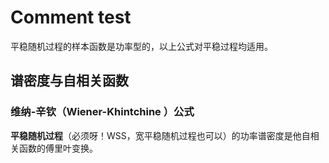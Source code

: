 # Comment test

平稳随机过程的样本函数是功率型的，以上公式对平稳过程均适用。

<!-- 
## 平稳过程的功率谱密度

平稳随机过程的样本函数是功率型的。

$$
F_X(\omega, T) = \int_{-T}^{T}X(t)e^{-j\omega t}dt
$$

$$
\frac{1}{2T}\int_{-T}^{T}X^2(t)dt = \frac{1}{4\pi T}\int_{-\infty}^{\infty}|F(\omega, T)|^2d\omega
$$

$$
\begin{aligned}
    P_X &= \lim_{T \to \infty} \frac{1}{2T}\int_{-T}^{T}X^2(t)dt \\
    &= 
\end{aligned}
$$

$P_X$ 称为平稳过程 $X(t)$ 的平均功率。 -->

## 谱密度与自相关函数

### 维纳-辛钦（Wiener-Khintchine ）公式

**平稳随机过程**（必须呀！WSS，宽平稳随机过程也可以）的功率谱密度是他自相关函数的傅里叶变换。

